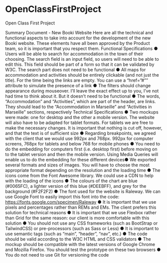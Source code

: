 # OpenClassFirstProject
Open Class First Project

Summary Document - New Booki
Website
Here are all the technical and functional aspects to take into account for
the development of the new Booki website. These elements have all been
approved by the Product team, so it is important that you respect them.
Functional Specifications
● Users will be able to search for accommodation in the town of their
choosing. The search field is an input field, so users will need to be
able to edit this. This field should be part of a form so that it can be
validated by W3C. The search part does not need to be functional
● All maps for accommodation and activities should be entirely
clickable (and not just the title). For the time being the links are
empty. You can use a “href=”#”” attribute to simulate the presence of
a link
● The filters should change appearance during mouseover. I’ll leave
the exact effect up to you, I’ve not had time to think about it. But it
doesn’t need to be functional
● The words, “Accommodation” and “Activities”, which are part of the
header, are links. They should lead to the “Accommodation in
Marseille” and “Activities in Marseille” sections, respectively
Technical Specifications
● Two mockups were made: one for desktop and the other a mobile
version. The website will also have to be adapted for tablet formats.
For tablets we are free to make the necessary changes. It is
important that nothing is cut off, however, and that the text is of
sufficient size
● Regarding breakpoints, we agreed with the client that we would use
992px and 768px. 992px for computer screens, 768px for tablets and
below 768 for mobile phones
● You need to do the embedding for computers first (i.e. desktop first)
before moving on to the tablet version and then the mobile version.
Using Media Queries will enable us to do the embedding for these
different devices● We exported several formats and sizes of images. You will have to
choose the most appropriate format depending on the resolution
and the loading time
● The icons come from the Font Awesome library. We could use a CDN
to help with the loading of the icons
● The colours of the chart are blue (#0065FC), a lighter version of this
blue (#DEEBFF), and grey for the background (#F2F2F2)
● The font used for the website is Raleway. We can use Google Font to
easily import this font into the code:
https://fonts.google.com/specimen/Raleway
● It is important that we use pixels and percentages rather than REMs
and EMs. The client prefers this solution for technical reasons
● It is important that we use Flexbox rather than Grid for the same
reason: our client is more comfortable with this solution
● You should not use any CSS frameworks (such as BootStrap or
TailwindCSS) or pre-processors (such as Sass or Less)
● It is important to use semantic tags (such as “main”, “header”, “nav”,
etc.)
● The code should be valid according to the W3C HTML and CSS
validators
● The mockup should be compatible with the latest versions of Google
Chrome and Mozilla Firefox. You should test the prototype on these
two browsers
● You do not need to use Git for versioning the code
